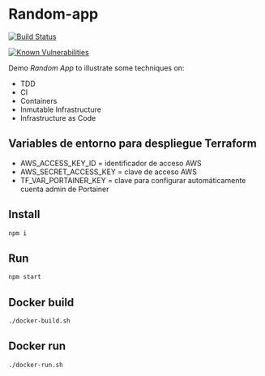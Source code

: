 # Random-app

[![Build Status](https://travis-ci.org/pjmolina/random-app.svg?branch=master)](https://travis-ci.org/pjmolina/random-app)

[![Known Vulnerabilities](https://snyk.io/test/github/pjmolina/random-app/badge.svg?targetFile=package.json)](https://snyk.io/test/github/pjmolina/random-app?targetFile=package.json)

Demo *Random App* to illustrate some techniques on:
  - TDD
  - CI
  - Containers
  - Inmutable Infrastructure
  - Infrastructure as Code


## Variables de entorno para despliegue Terraform

 - AWS_ACCESS_KEY_ID = identificador de acceso AWS
 - AWS_SECRET_ACCESS_KEY = clave de acceso AWS
 - TF_VAR_PORTAINER_KEY = clave para configurar automáticamente cuenta admin de Portainer

## Install

```sh
npm i
```

## Run

```sh
npm start
```

## Docker build

```sh
./docker-build.sh
```

## Docker run

```sh
./docker-run.sh
```

